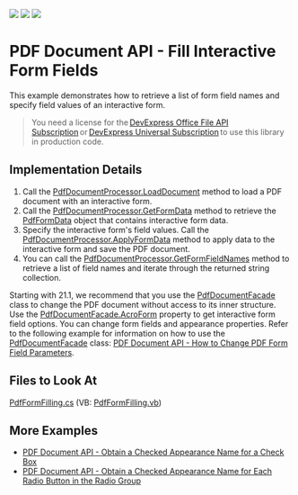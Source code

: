 <!-- default badges list -->
![](https://img.shields.io/endpoint?url=https://codecentral.devexpress.com/api/v1/VersionRange/128595638/17.2.6%2B)
[![](https://img.shields.io/badge/Open_in_DevExpress_Support_Center-FF7200?style=flat-square&logo=DevExpress&logoColor=white)](https://supportcenter.devexpress.com/ticket/details/T210253)
[![](https://img.shields.io/badge/📖_How_to_use_DevExpress_Examples-e9f6fc?style=flat-square)](https://docs.devexpress.com/GeneralInformation/403183)
<!-- default badges end -->

# PDF Document API - Fill Interactive Form Fields

This example demonstrates how to retrieve a list of form field names and specify field values of an interactive form.

> You need a license for the [DevExpress Office File API Subscription](https://www.devexpress.com/products/net/office-file-api/) or [DevExpress Universal Subscription](https://www.devexpress.com/subscriptions/universal.xml) to use this library in production code. 

## Implementation Details

1. Call the [PdfDocumentProcessor.LoadDocument](https://docs.devexpress.com/OfficeFileAPI/DevExpress.Pdf.PdfDocumentProcessor.LoadDocument.overloads) method to load a PDF document with an interactive form. 
2. Call the [PdfDocumentProcessor.GetFormData](https://docs.devexpress.com/OfficeFileAPI/DevExpress.Pdf.PdfDocumentProcessor.GetFormData) method to retrieve the [PdfFormData](https://docs.devexpress.com/OfficeFileAPI/DevExpress.Pdf.PdfFormData) object that contains interactive form data. 
3. Specify the interactive form's field values. Call the [PdfDocumentProcessor.ApplyFormData](https://docs.devexpress.com/OfficeFileAPI/DevExpress.Pdf.PdfDocumentProcessor.ApplyFormData(DevExpress.Pdf.PdfFormData)) method to apply data to the interactive form and save the PDF document.
4. You can call the [PdfDocumentProcessor.GetFormFieldNames](https://docs.devexpress.com/OfficeFileAPI/DevExpress.Pdf.PdfDocumentProcessor.GetFormFieldNames) method to retrieve a list of field names and iterate through the returned string collection.

Starting with 21.1, we recommend that you use the [PdfDocumentFacade](https://docs.devexpress.com/OfficeFileAPI/DevExpress.Pdf.PdfDocumentFacade) class to change the PDF document without access to its inner structure. Use the [PdfDocumentFacade.AcroForm](https://docs.devexpress.com/OfficeFileAPI/DevExpress.Pdf.PdfDocumentFacade.AcroForm) property to get interactive form field options. You can change form fields and appearance properties. Refer to the following example for information on how to use the [PdfDocumentFacade](https://docs.devexpress.com/OfficeFileAPI/DevExpress.Pdf.PdfDocumentFacade) class: [PDF Document API - How to Change PDF Form Field Parameters](https://github.com/DevExpress-Examples/how-to-change-pdf-form-field-parameters).

<!-- default file list -->
## Files to Look At
[PdfFormFilling.cs](./CS/PdfFormFilling/PdfFormFilling.cs) (VB: [PdfFormFilling.vb](./VB/PdfFormFilling/PdfFormFilling.vb))
<!-- default file list end -->

## More Examples

- [PDF Document API - Obtain a Checked Appearance Name for a Check Box](https://github.com/DevExpress-Examples/how-to-obtain-a-checked-appearance-name-for-a-check-box-t609857)
- [PDF Document API - Obtain a Checked Appearance Name for Each Radio Button in the Radio Group](https://github.com/DevExpress-Examples/how-to-obtain-a-checked-appearance-name-for-each-radio-button-in-the-radio-group-T622985)

